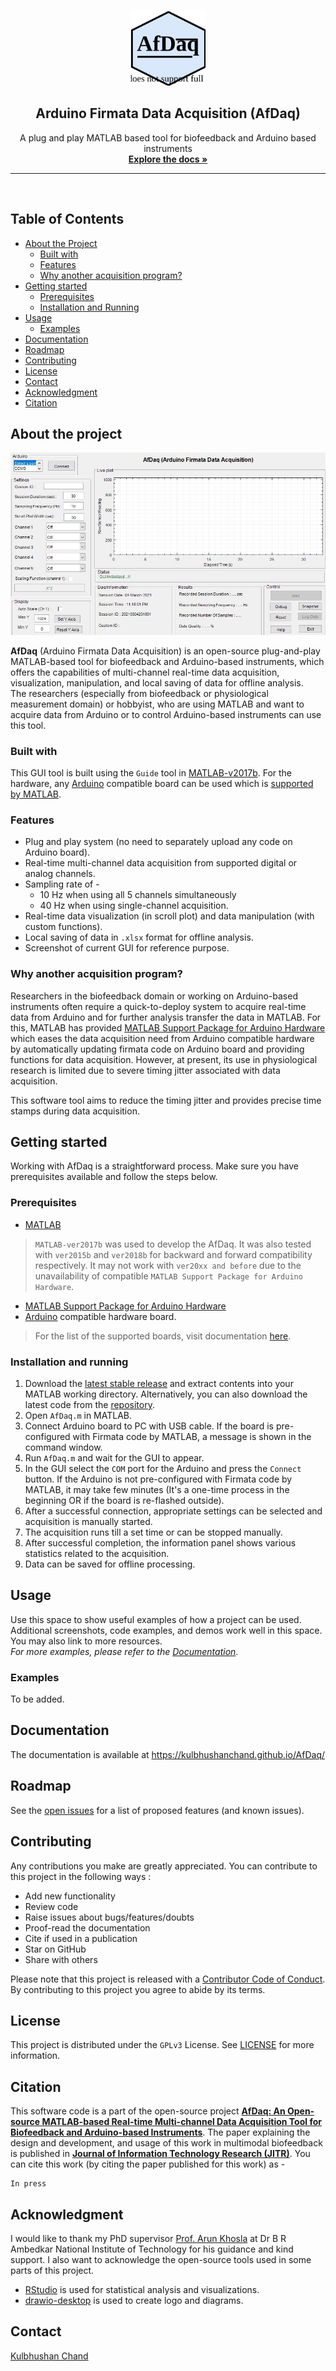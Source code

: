 <!-- PROJECT LOGO -->
<br />
<p align="center">
  <a href="https://github.com/kulbhushanchand/AfDaq">
    <img src="docs/assets/images/logo.svg" alt="Logo" width="120" height="120">
  </a>
  <h2 align="center">Arduino Firmata Data Acquisition (AfDaq)</h2>
  <p align="center">
    A plug and play MATLAB based tool for biofeedback and Arduino based instruments    
  <br />
    <a href="https://kulbhushanchand.github.io/AfDaq/"><strong>Explore the docs »</strong></a>
    <br />
  </p>
</p>

---
<br />

## Table of Contents

- [About the Project](#about-the-project)
  - [Built with](#built-with)
  - [Features](#features)
  - [Why another acquisition program?](#why-another-acquisition-program)
- [Getting started](#getting-started)
  - [Prerequisites](#prerequisites)
  - [Installation and Running](#installation-and-running)
- [Usage](#usage)
  - [Examples](#examples)
- [Documentation](#documentation)
- [Roadmap](#roadmap)
- [Contributing](#contributing)
- [License](#license)
- [Contact](#contact)
- [Acknowledgment](#acknowledgment)
- [Citation](#citation)

## About the project
![screenshot](docs/assets/images/screenshot1.jpg)

**AfDaq** (Arduino Firmata Data Acquisition) is an open-source plug-and-play MATLAB-based tool for biofeedback and Arduino-based instruments, which offers the capabilities of multi-channel real-time data acquisition, visualization, manipulation, and local saving of data for offline analysis.  
The researchers (especially from biofeedback or physiological measurement domain) or hobbyist, who are using MATLAB and want to acquire data from Arduino or to control Arduino-based instruments can use this tool.

### Built with

This GUI tool is built using the `Guide` tool in [MATLAB-v2017b](https://in.mathworks.com/products/matlab.html). For the hardware, any [Arduino](https://www.arduino.cc/) compatible board can be used which is [supported by MATLAB](https://in.mathworks.com/hardware-support/arduino-matlab.html#localnav:~:text=Supported%20Hardware).

### Features

- Plug and play system (no need to separately upload any code on Arduino board).
- Real-time multi-channel data acquisition from supported digital or analog channels.
- Sampling rate of - 
  - 10 Hz when using all 5 channels simultaneously
  - 40 Hz when using single-channel acquisition.
- Real-time data visualization (in scroll plot) and data manipulation (with custom functions).
- Local saving of data in `.xlsx` format for offline analysis.
- Screenshot of current GUI for reference purpose.

### Why another acquisition program?

Researchers in the biofeedback domain or working on Arduino-based instruments often require a quick-to-deploy system to acquire real-time data from Arduino and for further analysis transfer the data in MATLAB. For this, MATLAB has provided [MATLAB Support Package for Arduino Hardware](https://in.mathworks.com/help/supportpkg/arduinoio/) which eases the data acquisition need from Arduino compatible hardware by automatically updating firmata code on Arduino board and providing functions for data acquisition. However, at present, its use in physiological research is limited due to severe timing jitter associated with data acquisition. 

This software tool aims to reduce the timing jitter and provides precise time stamps during data acquisition.


<!-- GETTING STARTED -->
## Getting started

Working with AfDaq is a straightforward process. Make sure you have prerequisites available and follow the steps below.

### Prerequisites

- [MATLAB](https://in.mathworks.com/products/matlab.html) 
>`MATLAB-ver2017b` was used to develop the AfDaq. It was also tested with `ver2015b` and `ver2018b` for backward and forward compatibility respectively. It may not work with `ver20xx and before` due to the unavailability of compatible `MATLAB Support Package for Arduino Hardware`. 
- [MATLAB Support Package for Arduino Hardware](https://in.mathworks.com/hardware-support/arduino-matlab.html)
- [Arduino](https://www.arduino.cc/) compatible hardware board. 
>For the list of the supported boards, visit documentation [here](https://in.mathworks.com/hardware-support/arduino-matlab.html#localnav:~:text=Supported%20Hardware).

### Installation and running

1. Download the [latest stable release](https://github.com/kulbhushanchand/AfDaq/releases) and extract contents into your MATLAB working directory. Alternatively, you can also download the latest code from the [repository](https://github.com/kulbhushanchand/AfDaq).
2. Open `AfDaq.m` in MATLAB.
3. Connect Arduino board to PC with USB cable. If the board is pre-configured with Firmata code by MATLAB, a message is shown in the command window.
4. Run `AfDaq.m` and wait for the GUI to appear.
5. In the GUI select the `COM` port for the Arduino and press the `Connect` button. If the Arduino is not pre-configured with Firmata code by MATLAB, it may take few minutes (It's a one-time process in the beginning OR if the board is re-flashed outside).
6. After a successful connection, appropriate settings can be selected and acquisition is manually started.
7. The acquisition runs till a set time or can be stopped manually.
8. After successful completion, the information panel shows various statistics related to the acquisition.
9. Data can be saved for offline processing.


<!-- USAGE EXAMPLES -->
## Usage

Use this space to show useful examples of how a project can be used. Additional screenshots, code examples, and demos work well in this space. You may also link to more resources.  
*For more examples, please refer to the [Documentation](https://kulbhushanchand.github.io/AfDaq/)*.


### Examples

To be added.


<!-- DOCUMENTATION -->
## Documentation

The documentation is available at https://kulbhushanchand.github.io/AfDaq/


<!-- ROADMAP -->
## Roadmap

See the [open issues](https://github.com/kulbhushanchand/AfDaq/issues) for a list of proposed features (and known issues).


<!-- CONTRIBUTING -->
## Contributing

Any contributions you make are greatly appreciated. You can contribute to this project in the following ways :

- Add new functionality
- Review code
- Raise issues about bugs/features/doubts
- Proof-read the documentation
- Cite if used in a publication
- Star on GitHub
- Share with others

Please note that this project is released with a [Contributor Code of Conduct](https://github.com/kulbhushanchand/AfDaq/blob/master/CODE_OF_CONDUCT.md). By contributing to this project you agree to abide by its terms.


<!-- LICENSE -->
## License

This project is distributed under the `GPLv3` License. See [LICENSE](https://github.com/kulbhushanchand/AfDaq/blob/master/LICENSE) for more information.


## Citation

This software code is a part of the open-source project [**AfDaq: An Open-source MATLAB-based Real-time Multi-channel Data Acquisition Tool for Biofeedback and Arduino-based Instruments**](https://doi.org/10.17605/OSF.IO/VCTJM). The paper explaining the design and development, and usage of this work in multimodal biofeedback is published in [**Journal of Information Technology Research (JITR)**](). You can cite this work (by citing the paper published for this work) as -

```
In press
```


<!-- ACKNOWLEDGMENTS -->
## Acknowledgment

I would like to thank my PhD supervisor [Prof. Arun Khosla](https://www.nitj.ac.in/index.php/nitj_cinfo/Faculty/38) at Dr B R Ambedkar National Institute of Technology for his guidance and kind support. I also want to acknowledge the open-source tools used in some parts of this project.

- [RStudio](https://www.rstudio.com/) is used for statistical analysis and visualizations.
- [drawio-desktop](https://github.com/jgraph/drawio-desktop) is used to create logo and diagrams.


<!-- CONTACT -->
## Contact

[Kulbhushan Chand](https://kulbhushanchand.github.io/about/)